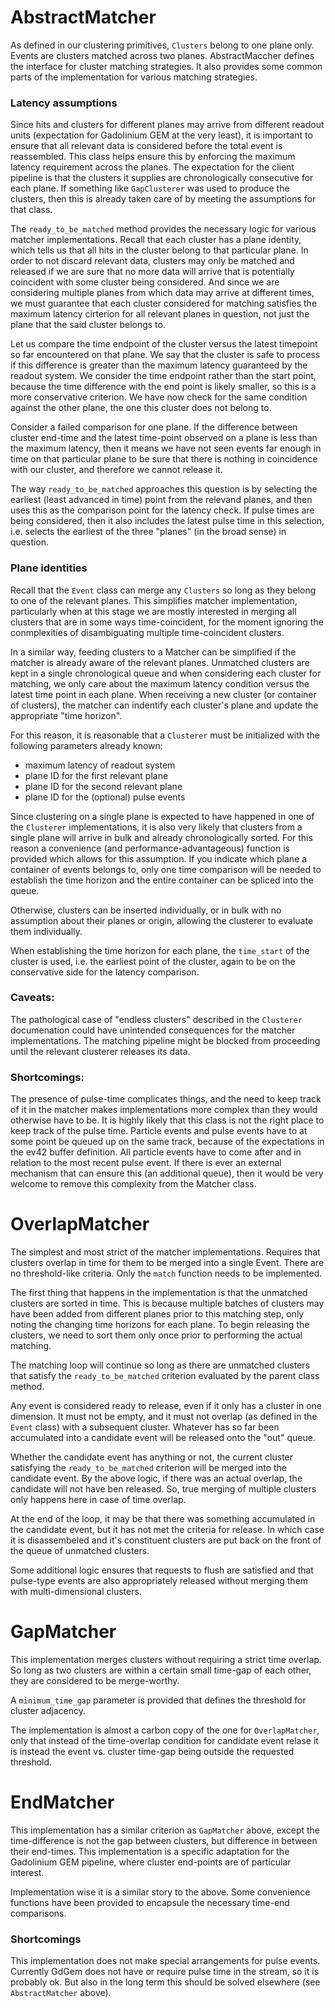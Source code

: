 # AbstractMatcher

As defined in our clustering primitives, `Clusters` belong to one plane
only. Events are clusters matched across two planes. AbstractMaccher defines the interface for
cluster matching strategies. It also provides some common parts of the implementation for
various matching strategies.

### Latency assumptions
Since hits and clusters for different planes may arrive from different readout units
(expectation for Gadolinium GEM at the very least), it is important to ensure that all relevant
data is considered before the total event is reassembled. This class helps ensure this
by enforcing the maximum latency requirement across the planes. The expectation for
the client pipeline is that the clusters it supplies are chronologically consecutive for each plane.
If something like `GapClusterer` was used to produce the clusters, then this is already taken care of
by meeting the assumptions for that class.

The `ready_to_be_matched` method provides the necessary logic for various matcher implementations.
Recall that each cluster has a plane identity, which tells us that all hits in the cluster belong
to that particular plane. In order to not discard relevant data, clusters may only be matched and
released if we are sure that no more data will arrive that is potentially coincident with some
cluster being considered. And since we are considering multiple planes from which data may arrive
at different times, we must guarantee that each cluster considered for matching satisfies the
maximum latency cirterion for all relevant planes in question, not just the plane that the said
cluster belongs to.

Let us compare the time endpoint of the cluster versus the latest timepoint so far encountered on
that plane. We say that the cluster is safe to process if this difference is greater than the
maximum latency guaranteed by the readout system. We consider the time endpoint rather than the
start point, because the time difference with the end point is likely smaller, so this is
a more conservative criterion. We have now check for the same condition against the other plane,
the one this cluster does not belong to.

Consider a failed comparison for one plane. If the difference between cluster end-time and the
latest time-point observed on a plane is less than the maximum latency, then it means we have
not seen events far enough in time on that particular plane to be sure that there is nothing in
coincidence with our cluster, and therefore we cannot release it.

The way `ready_to_be_matched` approaches this question is by selecting the earliest (least advanced
in time) point from the relevand planes, and then uses this as the comparison point for the
latency check. If pulse times are being considered, then it also includes the latest pulse time
in this selection, i.e. selects the earliest of the three "planes" (in the broad sense) in question.

### Plane identities
Recall that the `Event` class can merge any `Clusters` so long as they belong to one of the relevant
planes. This simplifies matcher implementation, particularly when at this stage we are mostly
interested in merging all clusters that are in some ways time-coincident, for the moment ignoring
the conmplexities of disambiguating multiple time-coincident clusters.

In a similar way, feeding clusters to a Matcher can be simplified if the matcher is already aware
of the relevant planes. Unmatched clusters are kept in a single chronological queue and when
considering each cluster for matching, we only care about the maximum latency condition versus
the latest time point in each plane. When receiving a new cluster (or container of clusters),
the matcher can indentify each cluster's plane and update the appropriate "time horizon".

For this reason, it is reasonable that a `Clusterer` must be initialized with the following
parameters already known:
* maximum latency of readout system
* plane ID for the first relevant plane
* plane ID for the second relevant plane
* plane ID for the (optional) pulse events

Since clustering on a single plane is expected to have happened in one of the `Clusterer`
implementations, it is also very likely that clusters from a single plane will arrive in bulk
and already chronologically sorted.
For this reason a convenience (and performance-advantageous) function is provided which
allows for this assumption. If you indicate which plane a container of events belongs to, only
one time comparison will be needed to establish the time horizon and the entire container
can be spliced into the queue.

Otherwise, clusters can be inserted individually, or in bulk with no assumption about their
planes or origin, allowing the clusterer to evaluate them individually.

When establishing the time horizon for each plane, the `time_start` of the cluster is used,
i.e. the earliest point of the cluster, again to be on the conservative side for the
latency comparison.

### Caveats:
The pathological case of "endless clusters" described in the `Clusterer` documenation could have
unintended consequences for the matcher implementations. The matching pipeline might be blocked
from proceeding until the relevant clusterer releases its data.

### Shortcomings:
The presence of pulse-time complicates things, and the need to keep track of it in the matcher makes
implementations more complex than they would otherwise have to be. It is highly likely
that this class is not the right place to keep track of the pulse time. Particle events and pulse
events have to at some point be queued up on the same track, because of the expectations in the ev42
buffer definition. All particle events have to come after and in relation to the most recent
pulse event. If there is ever an external mechanism that can ensure this (an additional queue),
then it would be very welcome to remove this complexity from the Matcher class.

# OverlapMatcher
The simplest and most strict of the matcher implementations. Requires that clusters overlap in
time for them to be merged into a single Event. There are no threshold-like criteria. Only
the `match` function needs to be implemented.

The first thing that happens in the implementation is that the unmatched clusters are sorted in time.
This is because multiple batches of clusters may have been added from different planes prior to
this matching step, only noting the changing time horizons for each plane. To begin releasing the
clusters, we need to sort them only once prior to performing the actual matching.

The matching loop will continue so long as there are unmatched clusters that satisfy the
`ready_to_be_matched` criterion evaluated by the parent class method.

Any event is considered ready to release, even if it only has a cluster in one dimension. It must
not be empty, and it must not overlap (as defined in the `Event` class) with a subsequent cluster.
Whatever has so far been accumulated into a candidate event will be released onto the "out" queue.

Whether the candidate event has anything or not, the current cluster satisfying the
`ready_to_be_matched` criterion will be merged into the candidate event. By the above logic,
if there was an actual overlap, the candidate will not have ben released. So, true merging
of multiple clusters only happens here in case of time overlap.

At the end of the loop, it may be that there was something accumulated in the candidate event, but
it has not met the criteria for release. In which case it is disassembeled and it's constituent
clusters are put back on the front of the queue of unmatched clusters.

Some additional logic ensures that requests to flush are satisfied and that pulse-type events
are also appropriately released without merging them with multi-dimensional clusters.

# GapMatcher
This implementation merges clusters without requiring a strict time overlap. So long as two
clusters are within a certain small time-gap of each other, they are considered to be
merge-worthy.

A `minimum_time_gap` parameter is provided that defines the threshold for cluster adjacency.

The implementation is almost a carbon copy of the one for `OverlapMatcher`, only that instead
of the time-overlap condition for candidate event relase it is instead the event vs. cluster
time-gap being outside the requested threshold.

#  EndMatcher

This implementation has a similar criterion as `GapMatcher` above, except the time-difference is
not the gap between clusters, but difference in between their end-times. This implementation
is a specific adaptation for the Gadolinium GEM pipeline, where cluster end-points are
of particular interest.

Implementation wise it is a similar story to the above. Some convenience functions have been
provided to encapsule the necessary time-end comparisons.

### Shortcomings
This implementation does not make special arrangements for pulse events. Currently GdGem
does not have or require pulse time in the stream, so it is probably ok. But also in the long term
this should be solved elsewhere (see `AbstractMatcher` above).